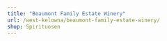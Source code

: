 ```yaml
---
title: "Beaumont Family Estate Winery"
url: /west-kelowna/beaumont-family-estate-winery/
shop: Spirituosen
---
```

